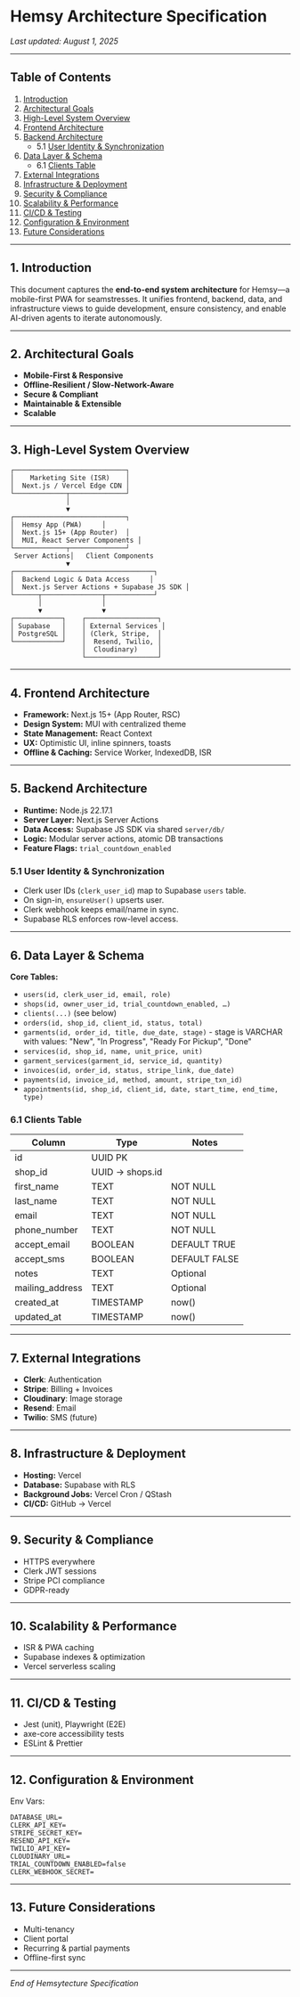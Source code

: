 # Hemsy Architecture Specification

_Last updated: August 1, 2025_

---

## Table of Contents

1. [Introduction](#introduction)
2. [Architectural Goals](#architectural-goals)
3. [High-Level System Overview](#high-level-system-overview)
4. [Frontend Architecture](#frontend-architecture)
5. [Backend Architecture](#backend-architecture)
   - 5.1 [User Identity & Synchronization](#user-identity--synchronization)
6. [Data Layer & Schema](#data-layer--schema)
   - 6.1 [Clients Table](#clients-table)
7. [External Integrations](#external-integrations)
8. [Infrastructure & Deployment](#infrastructure--deployment)
9. [Security & Compliance](#security--compliance)
10. [Scalability & Performance](#scalability--performance)
11. [CI/CD & Testing](#cicd--testing)
12. [Configuration & Environment](#configuration--environment)
13. [Future Considerations](#future-considerations)

---

## 1. Introduction

This document captures the **end-to-end system architecture** for Hemsy—a mobile-first PWA for seamstresses. It unifies frontend, backend, data, and infrastructure views to guide development, ensure consistency, and enable AI-driven agents to iterate autonomously.

---

## 2. Architectural Goals

- **Mobile-First & Responsive**
- **Offline-Resilient / Slow-Network-Aware**
- **Secure & Compliant**
- **Maintainable & Extensible**
- **Scalable**

---

## 3. High-Level System Overview

```text
┌────────────────────────────┐
│    Marketing Site (ISR)    │
│  Next.js / Vercel Edge CDN │
└─────────────┬──────────────┘
              │
              ▼
┌────────────────────────────┐
│  Hemsy App (PWA)     │
│  Next.js 15+ (App Router)  │
│  MUI, React Server Components │
└─────────────┬──────────────┘
 Server Actions│   Client Components
              ▼
┌───────────────────────────────────┐
│  Backend Logic & Data Access     │
│  Next.js Server Actions + Supabase JS SDK │
└──────┬───────────────┬────────────┘
       │               │
       ▼               ▼
┌────────────┐    ┌──────────────────┐
│ Supabase   │    │ External Services │
│ PostgreSQL │    │ (Clerk, Stripe,  │
└────────────┘    │  Resend, Twilio, │
                  │  Cloudinary)     │
                  └──────────────────┘
```

---

## 4. Frontend Architecture

- **Framework:** Next.js 15+ (App Router, RSC)
- **Design System:** MUI with centralized theme
- **State Management:** React Context
- **UX:** Optimistic UI, inline spinners, toasts
- **Offline & Caching:** Service Worker, IndexedDB, ISR

---

## 5. Backend Architecture

- **Runtime:** Node.js 22.17.1
- **Server Layer:** Next.js Server Actions
- **Data Access:** Supabase JS SDK via shared `server/db/`
- **Logic:** Modular server actions, atomic DB transactions
- **Feature Flags:** `trial_countdown_enabled`

### 5.1 User Identity & Synchronization

- Clerk user IDs (`clerk_user_id`) map to Supabase `users` table.
- On sign-in, `ensureUser()` upserts user.
- Clerk webhook keeps email/name in sync.
- Supabase RLS enforces row-level access.

---

## 6. Data Layer & Schema

**Core Tables:**

- `users(id, clerk_user_id, email, role)`
- `shops(id, owner_user_id, trial_countdown_enabled, …)`
- `clients(...)` (see below)
- `orders(id, shop_id, client_id, status, total)`
- `garments(id, order_id, title, due_date, stage)` - stage is VARCHAR with values: "New", "In Progress", "Ready For Pickup", "Done"
- `services(id, shop_id, name, unit_price, unit)`
- `garment_services(garment_id, service_id, quantity)`
- `invoices(id, order_id, status, stripe_link, due_date)`
- `payments(id, invoice_id, method, amount, stripe_txn_id)`
- `appointments(id, shop_id, client_id, date, start_time, end_time, type)`

### 6.1 Clients Table

| Column          | Type            | Notes         |
| --------------- | --------------- | ------------- |
| id              | UUID PK         |               |
| shop_id         | UUID → shops.id |               |
| first_name      | TEXT            | NOT NULL      |
| last_name       | TEXT            | NOT NULL      |
| email           | TEXT            | NOT NULL      |
| phone_number    | TEXT            | NOT NULL      |
| accept_email    | BOOLEAN         | DEFAULT TRUE  |
| accept_sms      | BOOLEAN         | DEFAULT FALSE |
| notes           | TEXT            | Optional      |
| mailing_address | TEXT            | Optional      |
| created_at      | TIMESTAMP       | now()         |
| updated_at      | TIMESTAMP       | now()         |

---

## 7. External Integrations

- **Clerk**: Authentication
- **Stripe**: Billing + Invoices
- **Cloudinary**: Image storage
- **Resend**: Email
- **Twilio**: SMS (future)

---

## 8. Infrastructure & Deployment

- **Hosting:** Vercel
- **Database:** Supabase with RLS
- **Background Jobs:** Vercel Cron / QStash
- **CI/CD:** GitHub → Vercel

---

## 9. Security & Compliance

- HTTPS everywhere
- Clerk JWT sessions
- Stripe PCI compliance
- GDPR-ready

---

## 10. Scalability & Performance

- ISR & PWA caching
- Supabase indexes & optimization
- Vercel serverless scaling

---

## 11. CI/CD & Testing

- Jest (unit), Playwright (E2E)
- axe-core accessibility tests
- ESLint & Prettier

---

## 12. Configuration & Environment

Env Vars:

```
DATABASE_URL=
CLERK_API_KEY=
STRIPE_SECRET_KEY=
RESEND_API_KEY=
TWILIO_API_KEY=
CLOUDINARY_URL=
TRIAL_COUNTDOWN_ENABLED=false
CLERK_WEBHOOK_SECRET=
```

---

## 13. Future Considerations

- Multi-tenancy
- Client portal
- Recurring & partial payments
- Offline-first sync

---

_End of Hemsytecture Specification_
